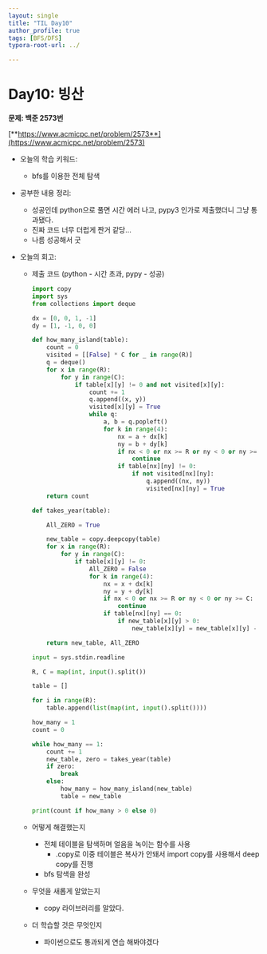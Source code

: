 ```yaml
---
layout: single
title: "TIL Day10"
author_profile: true
tags: [BFS/DFS]
typora-root-url: ../

---
```


# Day10: 빙산

**문제: 백준 2573번**

[**https://www.acmicpc.net/problem/2573**](https://www.acmicpc.net/problem/2573)

- 오늘의 학습 키워드:
    - bfs를 이용한 전체 탐색

- 공부한 내용 정리:
    - 성공인데 python으로 풀면 시간 에러 나고, pypy3 인가로 제출했더니 그냥 통과됐다.
    - 진짜 코드 너무 더럽게 짠거 같당…
    - 나름 성공해서 굿
    
- 오늘의 회고:
    - 제출 코드 (python - 시간 초과, pypy - 성공)
      
        ```python
        import copy
        import sys
        from collections import deque
        
        dx = [0, 0, 1, -1]
        dy = [1, -1, 0, 0]
        
        def how_many_island(table):
            count = 0
            visited = [[False] * C for _ in range(R)]
            q = deque()
            for x in range(R):
                for y in range(C):
                    if table[x][y] != 0 and not visited[x][y]:
                        count += 1
                        q.append((x, y))
                        visited[x][y] = True
                        while q:
                            a, b = q.popleft()
                            for k in range(4):
                                nx = a + dx[k]
                                ny = b + dy[k]
                                if nx < 0 or nx >= R or ny < 0 or ny >= C:
                                    continue
                                if table[nx][ny] != 0:
                                    if not visited[nx][ny]:
                                        q.append((nx, ny))
                                        visited[nx][ny] = True
            return count
        
        def takes_year(table):
        
            All_ZERO = True
        
            new_table = copy.deepcopy(table)
            for x in range(R):
                for y in range(C):
                    if table[x][y] != 0:
                        All_ZERO = False
                        for k in range(4):
                            nx = x + dx[k]
                            ny = y + dy[k]
                            if nx < 0 or nx >= R or ny < 0 or ny >= C:
                                continue
                            if table[nx][ny] == 0:
                                if new_table[x][y] > 0:
                                    new_table[x][y] = new_table[x][y] - 1
        
            return new_table, All_ZERO
        
        input = sys.stdin.readline
        
        R, C = map(int, input().split())
        
        table = []
        
        for i in range(R):
            table.append(list(map(int, input().split())))
        
        how_many = 1
        count = 0
        
        while how_many == 1:
            count += 1
            new_table, zero = takes_year(table)
            if zero:
                break
            else:
                how_many = how_many_island(new_table)
                table = new_table
        
        print(count if how_many > 0 else 0)
        ```
        
    - 어떻게 해결했는지
        - 전체 테이블을 탐색하며 얼음을 녹이는 함수를 사용
            - .copy로 이중 테이블은 복사가 안돼서 import copy를 사용해서 deep copy를 진행
        - bfs 탐색을 완성
    - 무엇을 새롭게 알았는지
        - copy 라이브러리를 알았다.
    - 더 학습할 것은 무엇인지
        - 파이썬으로도 통과되게 연습 해봐야겠다
